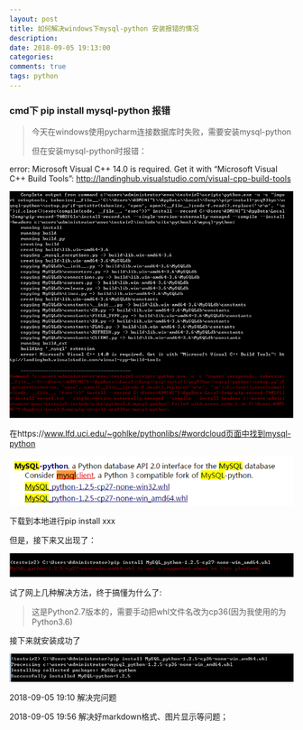 ```yaml
---
layout: post
title: 如何解决windows下mysql-python 安装报错的情况
description:
date: 2018-09-05 19:13:00
categories:
comments: true
tags: python
---
```




###  cmd下 pip install mysql-python 报错

> 今天在windows使用pycharm连接数据库时失败，需要安装mysql-python
>
> 但在安装mysql-python时报错：

error: Microsoft Visual C++ 14.0 is required. Get it with “Microsoft Visual C++ Build Tools”: <http://landinghub.visualstudio.com/visual-cpp-build-tools>

![](https://raw.githubusercontent.com/yanshigou/yanshigou.github.io/master/img/t/mysql-python.png)



在https://www.lfd.uci.edu/~gohlke/pythonlibs/#wordcloud页面中找到mysql-python

![](https://raw.githubusercontent.com/yanshigou/yanshigou.github.io/master/img/t/whl.png)

下载到本地进行pip install  xxx

但是，接下来又出现了：

![](https://raw.githubusercontent.com/yanshigou/yanshigou.github.io/master/img/t/error2.png)



试了网上几种解决方法，终于搞懂为什么了:

> 这是Python2.7版本的，需要手动把whl文件名改为cp36(因为我使用的为Python3.6)

接下来就安装成功了

![](https://raw.githubusercontent.com/yanshigou/yanshigou.github.io/master/img/t/ok.png)



2018-09-05 19:10 解决完问题

2018-09-05 19:56 解决好markdown格式、图片显示等问题；
